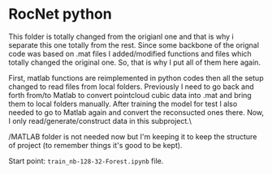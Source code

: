 # RocNet python

This folder is totally changed from the origianl one and that is why i separate this one totally from the rest. 
Since some backbone of the orignal code was based on .mat files I added/modified functions and files
which totally changed the original one. So, that is why I put all of them here again.

First, matlab functions are reimplemented in python codes then all the setup changed to read files from local folders.
Previously I need to go back and forth from/to Matlab to convert pointcloud cubic data into .mat and bring them to local
folders manually. After training the model for test I also needed to go to Matlab again and convert the reconsucted ones
there. Now, I only read/generate/construct data in this subproject.\


/MATLAB folder is not needed now but I'm keeping it to keep the structure of project (to remember things it's good to be kept). 


Start point: ```train_nb-128-32-Forest.ipynb``` file.

